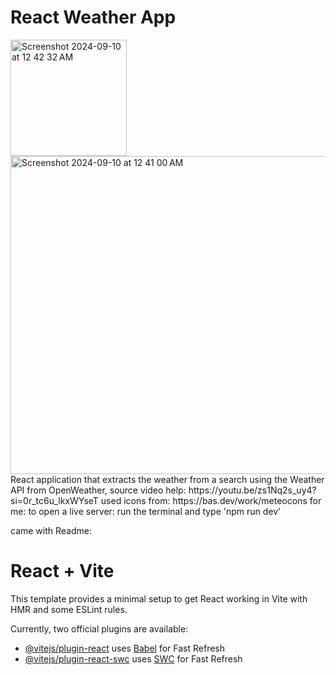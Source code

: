 # React Weather App
<img width="186" alt="Screenshot 2024-09-10 at 12 42 32 AM" src="https://github.com/user-attachments/assets/aa327405-a55c-4252-bc83-36937f41f9a0">
<img width="509" alt="Screenshot 2024-09-10 at 12 41 00 AM" src="https://github.com/user-attachments/assets/c273ce6d-a269-4ea0-9fae-d408b5d9075b">
React application that extracts the weather from a search using the Weather API from OpenWeather,
source video help: https://youtu.be/zs1Nq2s_uy4?si=0r_tc6u_lkxWYseT
used icons from: https://bas.dev/work/meteocons
for me: to open a live server: run the terminal and type 'npm run dev'

came with Readme:
# React + Vite

This template provides a minimal setup to get React working in Vite with HMR and some ESLint rules.

Currently, two official plugins are available:

- [@vitejs/plugin-react](https://github.com/vitejs/vite-plugin-react/blob/main/packages/plugin-react/README.md) uses [Babel](https://babeljs.io/) for Fast Refresh
- [@vitejs/plugin-react-swc](https://github.com/vitejs/vite-plugin-react-swc) uses [SWC](https://swc.rs/) for Fast Refresh
